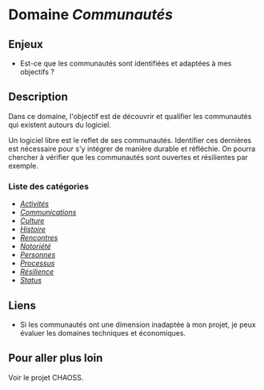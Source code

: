 # Domaine *Communautés*

## Enjeux

- Est-ce que les communautés sont identifiées et adaptées à mes objectifs ?

## Description

Dans ce domaine, l'objectif est de découvrir et qualifier les communautés qui existent autours du logiciel.

Un logiciel libre est le reflet de ses communautés. Identifier ces dernières est nécessaire pour s'y intégrer de manière durable et réfléchie. On pourra chercher à vérifier que les communautés sont ouvertes et résilientes par exemple. 

### Liste des catégories

- *[Activités](./Activities)*
- *[Communications](./Communications)*
- *[Culture](./Culture)*
- *[Histoire](./History)*
- *[Rencontres](./Meetings)*
- *[Notoriété](./Notoriety)*
- *[Personnes](./People)*
- *[Processus](./Processes)*
- *[Résilience](./Resilience)*
- *[Status](./State)*

## Liens

- Si les communautés ont une dimension inadaptée à mon projet, je peux évaluer les domaines techniques et économiques. 

## Pour aller plus loin

Voir le projet CHAOSS. 